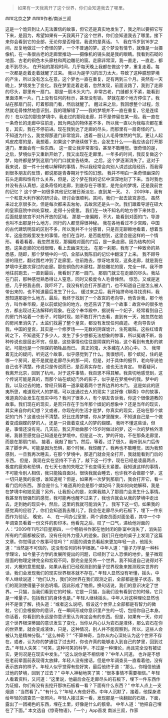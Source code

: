 > 如果有一天我离开了这个世界，你们会知道我去了哪里。

###北京之梦
####作者/南派三叔

这是一个诡异到让人无法置信的故事，但它还是真实地发生了，我之所以要把它写下来，是因为，希望如果有一天我离开了这个世界，你们会知道我去了哪里。接下来你会看到它的全部，无论你是否相信，我说的是真话。
1、
我在15岁到16岁之间，反复地做过一个奇怪的梦，一个不普通的梦。这个梦没有情节，就像是一台摄像机，在一条很古老的走廊里推动——摄像机的镜头就是我的眼睛。我看到石砌的地面、古老的铜色木头廊柱和两边雕花的窗。走廊非常深，我一直走，一直走，都走不到尽头。
在开始的那段时间，几乎每天晚上我都在做这个梦，重复走着。每一次都是走着走着就醒了过来。
我以为是学习的压力太大，导致了这种臆想梦境的产生，所以没有怎么在意。这个梦也一直在重复，足有两到三个月。突然有一天晚上，梦境发生了变化。我在梦里走着走着，忽然发现，前面没路了，我到了走廊的尽头，那里有一扇门。
那是一扇木头大门，非常古老，门缝都关不紧，能看到里面漆黑一片。门上没有任何的标示，甚至没有锁。
梦就在那个地方停住了。我站在那扇门前，盯着那扇门看，然后就醒了。
醒过来之后，我回想整个过程，忽然就毛骨悚然地意识到，我的理解错了——我的梦境并不一直在重复，它是连续的！
在以往的那些梦境中，我走过的那段走廊，并不是停留在某一段。我一直在一条奇长的走廊中往前走，因为两边的物体差不多，所以我一直以为我每次都在重复，其实，我在不停前进。现在我到达了走廊的尽头，而那里有一扇奇怪的门。
不知道为什么，我觉得那道门非常诡异，透着一股让人毛骨悚然的气氛。更让人起鸡皮疙瘩的是，我想着，如果这个梦继续做下去，会发生什么——我应该会打开那道门，里面会有一些东西。
这一度让我非常害怕，甚至不敢睡觉。很奇怪的是，之后，梦境似乎又重新开始了，我又出现在走廊里。一年多的时间，我反复做这个梦，始终都是梦到这扇门的门口就宣告结束。
之后，这个梦逐渐消失了。这对于我来说，是一件十分难以解释的事情，所以我经常会向别人讲述这段经历，而我得到很多朋友的反馈，都说那是青春期对于性的幻想。
我并不明白一条奇怪幽深的石头走廊和性有什么关系，但是，这个梦在我的记忆中深深地刻了下来。当时我也并没有去认真想，这条奇怪的走廊，到底存在于哪里，是完全的梦境，还是我前世的记忆？
这个梦一如很多其他记忆被日渐淡忘，直到某一天。
2、
2009年，我有一个和意大利作家的研讨会。研讨会很顺利。其间，我们一起去故宫游览。
虽然来过北京很多次，但是每次都来去匆匆，去故宫还是头一次。我们跟着导游在硕大的皇家庭院中四处穿梭，走得十分疲惫。
我们在一块不知名的地方停下来休息，后面就是故宫不对外开放的区域。
那是一座偏殿，不大，能看到对面的门，导游也叫不出那是什么地方，同行的人都觉得很神秘。
我在各地看过不少宫殿，中国的古代建筑明显的区别不多，所以我并不十分感冒，只是百无聊赖地看着，想着当年，这座宫殿里发生的事情，他们在当时，是否能想到，这里会是这样的一个情形。
看着看着，我忽然发现，那偏殿对面的门后，是一条走廊。因为结构的问题，这条走廊的光线很暗，看上去幽深无比。
在那一刹那，我有了一种致命的熟悉感，随即，那个梦境中的一切，全部从我陈旧的记忆中翻滚了上来。
我不顾导游的阻拦，翻过围栏冲到了走廊里，往前跑去，惊讶地发现，这条走廊，就是我在梦境中无数次穿过的走廊。那些铜色的木廊柱，那些雕花的窗，完全一样。我不停地往前跑去，一直到最后，我看到了那一扇门。
那扇门就立在走廊的尽头。我站在门前，那种感觉熟悉得让人窒息，同时又极度令人毛骨悚然。
惊恐，又或是迷惑，几乎把我击倒，我吓坏了。我没有机会打开那道门，也不知道自己是怎么被人带出来的，也不知道最后发生了什么。
缓过来之后，我开始拼命地寻找资料，我想知道那是什么地方。最后，我终于找到了一个故宫的老向导，他告诉我，那个地方，叫作奉华殿，是以前嫔妃住的地方。他还告诉了我一个故事：故宫中的很多地方，都出现过无法解释的现象。在这个奉华殿中，据说有一个妃子，经常看到自己的房门外站着一个影子，时隐时现。她不敢打开门去看，直到有一天，她忽然在她的房间里消失了。太监们找遍了整个皇宫，都没有发现任何痕迹。
老向导告诉我，中国的皇宫，其实是一个修罗场——无数的阴谋诡计，生死栽赃。这些红墙青砖之下，不知道死了多少人，发生了多少想都无法想象的惨事，所以冤魂不断，各种传说也是层出不穷。但是，这些事情也往往是阴谋的开始，这个看到有鬼影的嫔妃，可能也是一个阴谋的牺牲品而已。
真正的鬼，大多藏在人的心中。
3、
我带着无比的疑问，听完这个故事，似乎感觉到了什么。我很想问，那个嫔妃，住的是哪一个房间，是不是就是走廊尽头的那一间，但是，对于具体的细节，老向导说他自己也不清楚。传说只是传说而已，是否真实存在，谁也无法肯定。
带着疑问，我离开北京，回到了杭州。对于这件事情，我百思不得其解。我真切地感觉到，这个传说可能是真的，而那个站在嫔妃门外的影子，似乎是在梦境中的我。梦中的我，以及过去的她，曾经只隔着一道承载着两个世界边界的木门。
这是如此的匪夷所思，难道现代人的梦境，可以连通过去人的现实？这好像《聊斋》中的故事，难道真的会发生在现实中吗？我问了很多人，有个朋友告诉我，你这个很像道教的故事。我们现在的现实，是否只存在于当年那个嫔妃的想象中？还是当年的现实，其实来自你的幻想？又或者，你现在的生活才是梦，你真实的现实，还站在那个嫔妃的门外？这谁也分不清楚。好比庄周梦蝶，你从梦里醒来，不知道自己是一个做着变成蝴蝶的梦的人，还是一只做着变成人的梦的蝴蝶。
我听不懂这些话，但是，事情还没有完。几天前，我又开始做那个15岁时做过的梦，这一次的梦格外清晰，我甚至感觉自己知道是在梦境中。但是这一次，梦的开始，不在那条走廊里，而是在那扇门前。
接着，我敲了敲门，然后，等着。过了很久，我听到从门后传来了脚步声。可能是因为恐惧，那个时候，我惊醒了。我再也不敢睡觉，因为我预感到，一旦我再次睡去，在那个梦境中，那道门就会完全打开，我就能看到门后的东西。
但是，我现在实在坚持不下去了，敲下这一行字，现在已经是凌晨两点，极度的疲劳和恐惧，在七天七夜的失眠之下也变得无关紧要。我知道这样的事情，不可能令别人相信，我只能独自面对。很快我就会睡去，也许我不会做那个梦，这一切只是我的妄想，谁知道呢？但是，如果再一次梦到那扇门，我会打开它，看一看门后的东西。
那会是什么？难道真的会是那个嫔妃吗？我如何向她解释，我是在梦境中和她见面？另外，让我担心的是，如果我踏入了那扇门会发生什么事情。我甚至有很强烈的感觉，我可能再也醒不过来了，我也许就会从我的梦境中走出去，走到她的现实中，然后，这里的我就可能消失了。
我写下这一切，如果我的感觉真的应验了，你们会知道我去哪儿了。我会在走廊尽头的石板下，埋下一件东西作为验证。
晚安。
4、
在一间办公室里，两个调查员面对面坐着，其中一个中年调查员看着一份文件的影印本。他看完之后，叹了一口气，递给他对面的人：“2009年11月21日星期四，一个畅销书作家在他封闭的卧室中消失了，消失前所有的门窗都被反锁，没有任何外力侵入的迹象。我们只在他的桌子上发现了这篇文章。你觉得这个故事可信吗？”
对面的调查员看起来更加年轻一点，他摇头道：“当然是不可信的，这没有任何的科学根据。”
中年人道：“量子力学是一种科学理论，如今量子力学的发展所提出的问题，已经到了让人恐惧的地步。量子微观层面的物理定律完全和宏观不同，那完全是另外一个世界。我不知道自己说得对不对，大概的意思就是，如果从我们已经观测到的量子世界现象来推测现实世界的话，我们会发现我们的现实世界根本就不存在。”
年轻人显然没有听懂，摇头，中年人继续说道：“他们认为，我们的世界在我们观测之前，全部都是量子状态，我们的观测使得量子状态坍塌，因此形成了物质。换句话说，我们的意识决定了世界。一只猫，当我们看到它的时候，它是一只猫，当我们没有看到它的时候，它只是一堆量子。包括我们的身体也是。”
年轻人继续摇头，中年人对这种理论显然也并不是很了解，挠头道：“或者这么说吧，假设这个世界上全部都是有智力的微粒，它们会根据你的意识，在一瞬间形成你意识里产生的一切，包括你自己本身。你活着，你看到的永远是你意识里认为肯定会有的东西。但是，如果有一天，你对这个世界根深蒂固的意识发生了变化，当你从内心认为岩石是液体，那么岩石在你的世界里，就会变成液体，只是，这种情况，别人并不能观察到。所以，这些人会被认为是精神分裂。”
“这么神奇？”
“不算神奇，当你从内心深处认为这个世界不存在，或者，认为你的梦通往了过去时，你也许真的能够走入到自己的梦里，回到过去。”
年轻人失笑：“可笑，这种可笑的科学，不过是一种理论，尚且完全没有被证实，更何况是在现实中发生。”
“这么说你是不相信喽？”中年人问道。
也许是不想在老前辈面前表现得太放肆，年轻人没有接话，但是中年调查员一直看着他，没有表示放弃的样子。年轻人似乎觉得有些好笑，最后他终于道：“那么，你相信他通过他的梦境，回到了过去？”
中年人神秘地笑了笑：“很多事情不需要相信。”
年轻人看着资料，又问道：“这里说，他最后会在走廊尽头的石板下，埋下一件东西作为证据，你们有没有去挖开那块石板看一看？下面有什么东西？”
中年人点上一支烟道：“当然看了。”
“有什么？”年轻人有些好奇。中年人沉默了，接着，他探身递给年轻的调查员一张照片。年轻人接过来一看，发现那是一块翻起的石板，下面，露出了一团褐色的东西，埋在土里，好像是什么的骸骨。
中年人道：“他把自己埋在了下面。”
本文选自《惊奇物语》，「一个」App首发
南派三叔，作家 